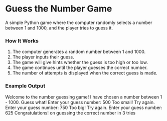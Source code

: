# Guess the Number Game
A simple Python game where the computer randomly selects a number between 1 and 1000, and the player tries to guess it.

### How It Works
1. The computer generates a random number between 1 and 1000.
2. The player inputs their guess.
3. The game will give hints whether the guess is too high or too low.
4. The game continues until the player guesses the correct number.
5. The number of attempts is displayed when the correct guess is made.

### Example Output
Welcome to the number guessing game!
I have chosen a number between 1 - 1000. Guess what!
Enter your guess number: 500
Too small! Try again.
Enter your guess number: 750
Too big! Try again.
Enter your guess number: 625
Congratulations! on guessing the correct number in 3 tries
